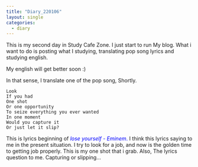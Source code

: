 ```yaml
---
title: "Diary_220106"
layout: single
categories:
  - diary
---
```


This is my second day in Study Cafe Zone. 
I just start to run My blog. What i want to do is posting what I studying,
translating pop song lyrics and studying english.

My english will get better soon :)

In that sense, I translate one of the pop song, Shortly.

```
Look
If you had
One shot
Or one opportunity
To seize everything you ever wanted
In one moment
Would you capture it
Or just let it slip?
```

This is lyrics beginning of <span style="color:blue"> *lose yourself - Eminem*. </span>
I think this lyrics saying to me in the present situation. 
I try to look for a job, and now is the golden time to getting job properly.
This is my one shot that i grab. Also, The lyrics question to me. Capturing or slipping...